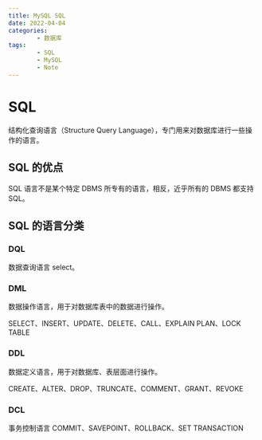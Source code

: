 ```yaml
---
title: MySQL SQL
date: 2022-04-04
categories:
        - 数据库
tags:
        - SQL
        - MySQL
        - Note
---
```


# SQL

结构化查询语言（Structure Query Language），专门用来对数据库进行一些操作的语言。

## SQL 的优点

SQL 语言不是某个特定 DBMS 所专有的语言，相反，近乎所有的 DBMS 都支持 SQL。

## SQL 的语言分类

### DQL

数据查询语言 select。

### DML

数据操作语言，用于对数据库表中的数据进行操作。

SELECT、INSERT、UPDATE、DELETE、CALL、EXPLAIN PLAN、LOCK TABLE

### DDL

数据定义语言，用于对数据库、表层面进行操作。

CREATE、ALTER、DROP、TRUNCATE、COMMENT、GRANT、REVOKE

### DCL

事务控制语言 COMMIT、SAVEPOINT、ROLLBACK、SET TRANSACTION
